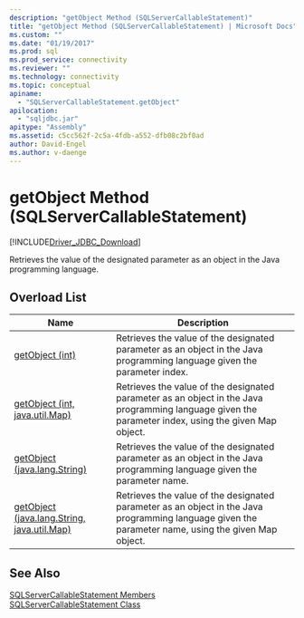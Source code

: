 ```yaml
---
description: "getObject Method (SQLServerCallableStatement)"
title: "getObject Method (SQLServerCallableStatement) | Microsoft Docs"
ms.custom: ""
ms.date: "01/19/2017"
ms.prod: sql
ms.prod_service: connectivity
ms.reviewer: ""
ms.technology: connectivity
ms.topic: conceptual
apiname: 
  - "SQLServerCallableStatement.getObject"
apilocation: 
  - "sqljdbc.jar"
apitype: "Assembly"
ms.assetid: c5cc562f-2c5a-4fdb-a552-dfb08c2bf0ad
author: David-Engel
ms.author: v-daenge
---
```

# getObject Method (SQLServerCallableStatement)
[!INCLUDE[Driver_JDBC_Download](../../../includes/driver_jdbc_download.md)]

  Retrieves the value of the designated parameter as an object in the Java programming language.  
  
## Overload List  
  
|Name|Description|  
|----------|-----------------|  
|[getObject (int)](../../../connect/jdbc/reference/getobject-method-int.md)|Retrieves the value of the designated parameter as an object in the Java programming language given the parameter index.|  
|[getObject (int, java.util.Map)](../../../connect/jdbc/reference/getobject-method-int-java-util-map.md)|Retrieves the value of the designated parameter as an object in the Java programming language given the parameter index, using the given Map object.|  
|[getObject (java.lang.String)](../../../connect/jdbc/reference/getobject-method-java-lang-string.md)|Retrieves the value of the designated parameter as an object in the Java programming language given the parameter name.|  
|[getObject (java.lang.String, java.util.Map)](../../../connect/jdbc/reference/getobject-method-java-lang-string-java-util-map.md)|Retrieves the value of the designated parameter as an object in the Java programming language given the parameter name, using the given Map object.|  
  
## See Also  
 [SQLServerCallableStatement Members](../../../connect/jdbc/reference/sqlservercallablestatement-members.md)   
 [SQLServerCallableStatement Class](../../../connect/jdbc/reference/sqlservercallablestatement-class.md)  
  
  
